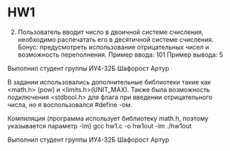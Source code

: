 # HW1
2. Пользователь вводит число в двоичной системе счисления, необходимо распечатать его в десятичной системе счисления.
Бонус: предусмотреть использование отрицательных чисел и возможность переполнения.
Пример ввода: 101
Пример вывода: 5

Выполнил студент группы ИУ4-32Б Шафорост Артур

В задании использовались дополнительные библиотеки такие как <math.h> (pow) и <limits.h>(UNIT_MAX). Также была возможность подключения <stdbool.h> для флага при введении отрицательного числа, но я воспользовался #define -ом.

Компиляция (программа использует библиотеку math.h, поэтому указывается параметр -lm)
gcc hw1.c -o hw1out -lm
./hw1out


Выполнил студент группы ИУ4-32Б Шафорост Артур
